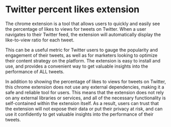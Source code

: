 # Twitter percent likes extension

The chrome extension is a tool that allows users to quickly and easily see the percentage of likes to views for tweets on Twitter. When a user navigates to their Twitter feed, the extension will automatically display the like-to-view ratio for each tweet.

This can be a useful metric for Twitter users to gauge the popularity and engagement of their tweets, as well as for marketers looking to optimize their content strategy on the platform. The extension is easy to install and use, and provides a convenient way to get valuable insights into the performance of ALL tweets.

In addition to showing the percentage of likes to views for tweets on Twitter, this chrome extension does not use any external dependencies, making it a safe and reliable tool for users. This means that the extension does not rely on any external libraries or services, and all of the necessary functionality is self-contained within the extension itself. As a result, users can trust that the extension will not expose their data or put their privacy at risk, and can use it confidently to get valuable insights into the performance of their tweets.
